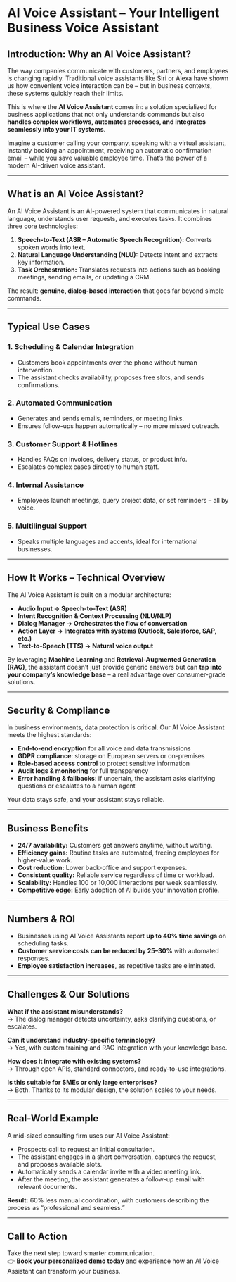 # AI Voice Assistant – Your Intelligent Business Voice Assistant

## Introduction: Why an AI Voice Assistant?
The way companies communicate with customers, partners, and employees is changing rapidly. Traditional voice assistants like Siri or Alexa have shown us how convenient voice interaction can be – but in business contexts, these systems quickly reach their limits.

This is where the **AI Voice Assistant** comes in: a solution specialized for business applications that not only understands commands but also **handles complex workflows, automates processes, and integrates seamlessly into your IT systems**.

Imagine a customer calling your company, speaking with a virtual assistant, instantly booking an appointment, receiving an automatic confirmation email – while you save valuable employee time. That’s the power of a modern AI-driven voice assistant.

---

## What is an AI Voice Assistant?
An AI Voice Assistant is an AI-powered system that communicates in natural language, understands user requests, and executes tasks. It combines three core technologies:

1. **Speech-to-Text (ASR – Automatic Speech Recognition):** Converts spoken words into text.
2. **Natural Language Understanding (NLU):** Detects intent and extracts key information.
3. **Task Orchestration:** Translates requests into actions such as booking meetings, sending emails, or updating a CRM.

The result: **genuine, dialog-based interaction** that goes far beyond simple commands.

---

## Typical Use Cases
### 1. Scheduling & Calendar Integration
- Customers book appointments over the phone without human intervention.
- The assistant checks availability, proposes free slots, and sends confirmations.

### 2. Automated Communication
- Generates and sends emails, reminders, or meeting links.
- Ensures follow-ups happen automatically – no more missed outreach.

### 3. Customer Support & Hotlines
- Handles FAQs on invoices, delivery status, or product info.
- Escalates complex cases directly to human staff.

### 4. Internal Assistance
- Employees launch meetings, query project data, or set reminders – all by voice.

### 5. Multilingual Support
- Speaks multiple languages and accents, ideal for international businesses.

---

## How It Works – Technical Overview
The AI Voice Assistant is built on a modular architecture:

- **Audio Input → Speech-to-Text (ASR)**
- **Intent Recognition & Context Processing (NLU/NLP)**
- **Dialog Manager → Orchestrates the flow of conversation**
- **Action Layer → Integrates with systems (Outlook, Salesforce, SAP, etc.)**
- **Text-to-Speech (TTS) → Natural voice output**

By leveraging **Machine Learning** and **Retrieval-Augmented Generation (RAG)**, the assistant doesn’t just provide generic answers but can **tap into your company’s knowledge base** – a real advantage over consumer-grade solutions.

---

## Security & Compliance
In business environments, data protection is critical. Our AI Voice Assistant meets the highest standards:

- **End-to-end encryption** for all voice and data transmissions
- **GDPR compliance**: storage on European servers or on-premises
- **Role-based access control** to protect sensitive information
- **Audit logs & monitoring** for full transparency
- **Error handling & fallbacks**: if uncertain, the assistant asks clarifying questions or escalates to a human agent

Your data stays safe, and your assistant stays reliable.

---

## Business Benefits
- **24/7 availability:** Customers get answers anytime, without waiting.
- **Efficiency gains:** Routine tasks are automated, freeing employees for higher-value work.
- **Cost reduction:** Lower back-office and support expenses.
- **Consistent quality:** Reliable service regardless of time or workload.
- **Scalability:** Handles 100 or 10,000 interactions per week seamlessly.
- **Competitive edge:** Early adoption of AI builds your innovation profile.

---

## Numbers & ROI
- Businesses using AI Voice Assistants report **up to 40% time savings** on scheduling tasks.
- **Customer service costs can be reduced by 25–30%** with automated responses.
- **Employee satisfaction increases**, as repetitive tasks are eliminated.

---

## Challenges & Our Solutions
**What if the assistant misunderstands?**  
→ The dialog manager detects uncertainty, asks clarifying questions, or escalates.

**Can it understand industry-specific terminology?**  
→ Yes, with custom training and RAG integration with your knowledge base.

**How does it integrate with existing systems?**  
→ Through open APIs, standard connectors, and ready-to-use integrations.

**Is this suitable for SMEs or only large enterprises?**  
→ Both. Thanks to its modular design, the solution scales to your needs.

---

## Real-World Example
A mid-sized consulting firm uses our AI Voice Assistant:
- Prospects call to request an initial consultation.
- The assistant engages in a short conversation, captures the request, and proposes available slots.
- Automatically sends a calendar invite with a video meeting link.
- After the meeting, the assistant generates a follow-up email with relevant documents.

**Result:** 60% less manual coordination, with customers describing the process as “professional and seamless.”

---

## Call to Action
Take the next step toward smarter communication.  
👉 **Book your personalized demo today** and experience how an AI Voice Assistant can transform your business.  
